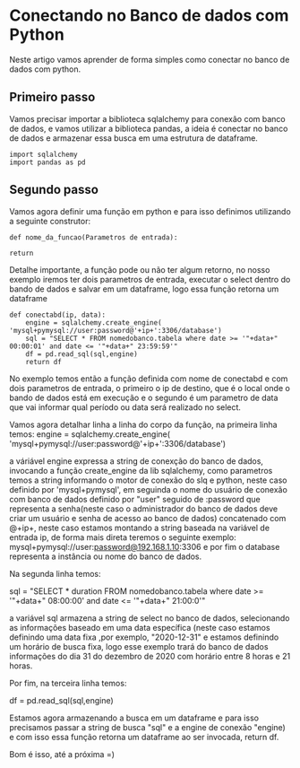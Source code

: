 # Conectando no Banco de dados com Python

Neste artigo vamos aprender de forma simples como conectar no banco de dados com python.

## Primeiro passo
Vamos precisar importar a biblioteca sqlalchemy para conexão com banco de dados, e vamos utilizar a biblioteca pandas, a ideia é conectar no banco de dados e armazenar essa busca em uma estrutura de dataframe.

```
import sqlalchemy
import pandas as pd
```
## Segundo passo
Vamos agora definir uma função em python e para isso definimos utilizando a seguinte construtor:

```
def nome_da_funcao(Parametros de entrada):

return
```
Detalhe importante, a função pode ou não ter algum retorno, no nosso exemplo iremos ter dois parametros de entrada, executar o select dentro do bando de dados e salvar em um dataframe, logo essa função retorna um dataframe

```
def conectabd(ip, data):
    engine = sqlalchemy.create_engine( 'mysql+pymysql://user:password@'+ip+':3306/database')
    sql = "SELECT * FROM nomedobanco.tabela where date >= '"+data+" 00:00:01' and date <= '"+data+" 23:59:59'"
    df = pd.read_sql(sql,engine)
    return df
```

No exemplo temos então a função definida com nome de conectabd e com dois parametros de entrada, o primeiro o ip de destino, que é o local onde o bando de dados está em execução e o segundo é um parametro de data que vai informar qual período ou data será realizado no select.

Vamos agora detalhar linha a linha do corpo da função, na primeira linha temos:
engine = sqlalchemy.create_engine( 'mysql+pymysql://user:password@'+ip+':3306/database')

a váriável engine expressa a string de conexção do banco de dados, invocando a função create_engine da lib sqlalchemy, como parametros temos a string informando o motor de conexão do slq e python, neste caso definido por 'mysql+pymysql', em seguinda o nome do usuário de conexão com banco de dados definido por "user" seguido de :password que representa a senha(neste caso o administrador do banco de dados deve criar um usuário e senha de acesso ao banco de dados) concatenado com @+ip+, neste caso estamos montando a string baseada na variável de entrada ip, de forma mais direta teremos o seguinte exemplo: mysql+pymysql://user:password@192.168.1.10:3306 e por fim o database representa a instância ou nome do banco de dados.

Na segunda linha temos:

sql = "SELECT * duration FROM nomedobanco.tabela where date >= '"+data+" 08:00:00' and date <= '"+data+" 21:00:0'"

a variável sql armazena a string de select no banco de dados, selecionando as informações baseado em uma data específica (neste caso estamos definindo uma data fixa ,por exemplo, "2020-12-31" e estamos definindo um horário de busca fixa, logo esse exemplo trará do banco de dados informações do dia 31 do dezembro de 2020 com horário entre 8 horas e 21 horas.

Por fim, na terceira linha temos:

df = pd.read_sql(sql,engine)

Estamos agora armazenando a busca em um dataframe e para isso precisamos passar a string de busca "sql" e a engine de conexão "engine)
e com isso essa função retorna um dataframe ao ser invocada, return df.

Bom é isso, até a próxima =)

